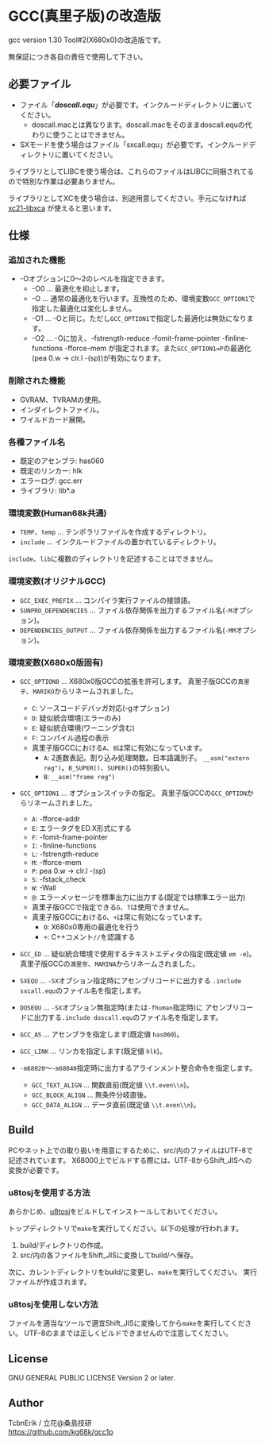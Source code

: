 # GCC(真里子版)の改造版
gcc version 1.30 Tool#2(X680x0)の改造版です。

無保証につき各自の責任で使用して下さい。


## 必要ファイル

* ファイル「***doscall.equ***」が必要です。インクルードディレクトリに置いてください。
  * doscall.macとは異なります。doscall.macをそのままdoscall.equの代わりに使うことはできません。
* SXモードを使う場合はファイル「sxcall.equ」が必要です。インクルードディレクトリに置いてください。

ライブラリとしてLIBCを使う場合は、これらのファイルはLIBCに同梱されてるので特別な作業は必要ありません。

ライブラリとしてXCを使う場合は、別途用意してください。手元になければ
[xc21-libxca](https://github.com/kg68k/xc21-libxca/releases)
が使えると思います。


## 仕様

### 追加された機能
* -Oオプションに0～2のレベルを指定できます。
  * -O0 ... 最適化を抑止します。
  * -O  ... 通常の最適化を行います。互換性のため、環境変数`GCC_OPTION1`で指定した最適化は変化しません。
  * -O1 ... -Oと同じ。ただし`GCC_OPTION1`で指定した最適化は無効になります。
  * -O2 ... -Oに加え、-fstrength-reduce -fomit-frame-pointer -finline-functions -fforce-mem
            が指定されます。また`GCC_OPTION1=P`の最適化(pea 0.w → clr.l -(sp))が有効になります。

### 削除された機能

* GVRAM、TVRAMの使用。
* インダイレクトファイル。
* ワイルドカード展開。


### 各種ファイル名

* 既定のアセンブラ: has060
* 既定のリンカー: hlk
* エラーログ: gcc.err
* ライブラリ: lib\*.a


### 環境変数(Human68k共通)

* `TEMP`、`temp` ... テンポラリファイルを作成するディレクトリ。
* `include` ... インクルードファイルの置かれているディレクトリ。

`include`、`lib`に複数のディレクトリを記述することはできません。


### 環境変数(オリジナルGCC)

* `GCC_EXEC_PREFIX` ... コンパイラ実行ファイルの接頭語。
* `SUNPRO_DEPENDENCIES` ... ファイル依存関係を出力するファイル名(`-M`オプション)。
* `DEPENDENCIES_OUTPUT` ... ファイル依存関係を出力するファイル名(`-MM`オプション)。


### 環境変数(X680x0版固有)

* `GCC_OPTION0` ... X680x0版GCCの拡張を許可します。
  真里子版GCCの`真里子`、`MARIKO`からリネームされました。
  * `C`: ソースコードデバッガ対応(-gオプション)
  * `D`: 疑似統合環境(エラーのみ)
  * `E`: 疑似統合環境(ワーニング含む)
  * `F`: コンパイル過程の表示
  * 真里子版GCCにおける`A`、`B`は常に有効になっています。
    * `A`: 2進数表記。割り込み処理関数。日本語識別子。
      `__asm("extern reg")`。`B_SUPER()`、`SUPER()`の特別扱い。
    * `B`: `__asm("frame reg")`

* `GCC_OPTION1` ... オプションスイッチの指定。
  真里子版GCCの`GCC_OPTION`からリネームされました。
  * `A`: -fforce-addr
  * `E`: エラータグをED.X形式にする
  * `F`: -fomit-frame-pointer
  * `I`: -finline-functions
  * `L`: -fstrength-reduce
  * `M`: -fforce-mem
  * `P`: pea 0.w → clr.l -(sp)
  * `S`: -fstack_check
  * `W`: -Wall
  * `@`: エラーメッセージを標準出力に出力する(既定では標準エラー出力)
  * 真里子版GCCで指定できる`G`、`T`は使用できません。
  * 真里子版GCCにおける`O`、`+`は常に有効になっています。
    * `O`: X680x0専用の最適化を行う
    * `+`: C++コメント`//`を認識する

* `GCC_ED` ... 疑似統合環境で使用するテキストエディタの指定(既定値 `em -e`)。
  真里子版GCCの`満里奈`、`MARINA`からリネームされました。

* `SXEQU` ... `-SX`オプション指定時にアセンブリコードに出力する
  `.include sxcall.equ`のファイル名を指定します。

* `DOSEQU` ... `-SX`オプション無指定時(または`-fhuman`指定時)に
  アセンブリコードに出力する`.include doscall.equ`のファイル名を指定します。

* `GCC_AS` ... アセンブラを指定します(既定値 `has060`)。

* `GCC_LINK` ... リンカを指定します(既定値 `hlk`)。

* `-m68020`～`-m68040`指定時に出力するアラインメント整合命令を指定します。
  * `GCC_TEXT_ALIGN` ... 関数直前(既定値 `\\t.even\\n`)。
  * `GCC_BLOCK_ALIGN` ... 無条件分岐直後。
  * `GCC_DATA_ALIGN` ... データ直前(既定値 `\\t.even\\n`)。


## Build
PCやネット上での取り扱いを用意にするために、src/内のファイルはUTF-8で記述されています。
X68000上でビルドする際には、UTF-8からShift_JISへの変換が必要です。

### u8tosjを使用する方法

あらかじめ、[u8tosj](https://github.com/kg68k/u8tosj)をビルドしてインストールしておいてください。

トップディレクトリで`make`を実行してください。以下の処理が行われます。
1. build/ディレクトリの作成。
2. src/内の各ファイルをShift_JISに変換してbuild/へ保存。

次に、カレントディレクトリをbuild/に変更し、`make`を実行してください。
実行ファイルが作成されます。

### u8tosjを使用しない方法

ファイルを適当なツールで適宜Shift_JISに変換してから`make`を実行してください。
UTF-8のままでは正しくビルドできませんので注意してください。


## License
GNU GENERAL PUBLIC LICENSE Version 2 or later.


## Author
TcbnErik / 立花@桑島技研  
https://github.com/kg68k/gcc1p
